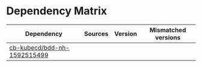 # Dependency Matrix

Dependency | Sources | Version | Mismatched versions
---------- | ------- | ------- | -------------------
[cb-kubecd/bdd-nh-1592515499](https://github.com/cb-kubecd/bdd-nh-1592515499.git) |  | []() | 

